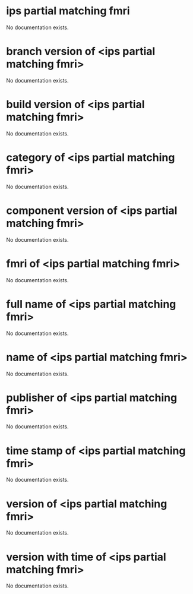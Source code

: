 # ips partial matching fmri

No documentation exists.

# branch version of &lt;ips partial matching fmri&gt;

No documentation exists.

# build version of &lt;ips partial matching fmri&gt;

No documentation exists.

# category of &lt;ips partial matching fmri&gt;

No documentation exists.

# component version of &lt;ips partial matching fmri&gt;

No documentation exists.

# fmri of &lt;ips partial matching fmri&gt;

No documentation exists.

# full name of &lt;ips partial matching fmri&gt;

No documentation exists.

# name of &lt;ips partial matching fmri&gt;

No documentation exists.

# publisher of &lt;ips partial matching fmri&gt;

No documentation exists.

# time stamp of &lt;ips partial matching fmri&gt;

No documentation exists.

# version of &lt;ips partial matching fmri&gt;

No documentation exists.

# version with time of &lt;ips partial matching fmri&gt;

No documentation exists.

